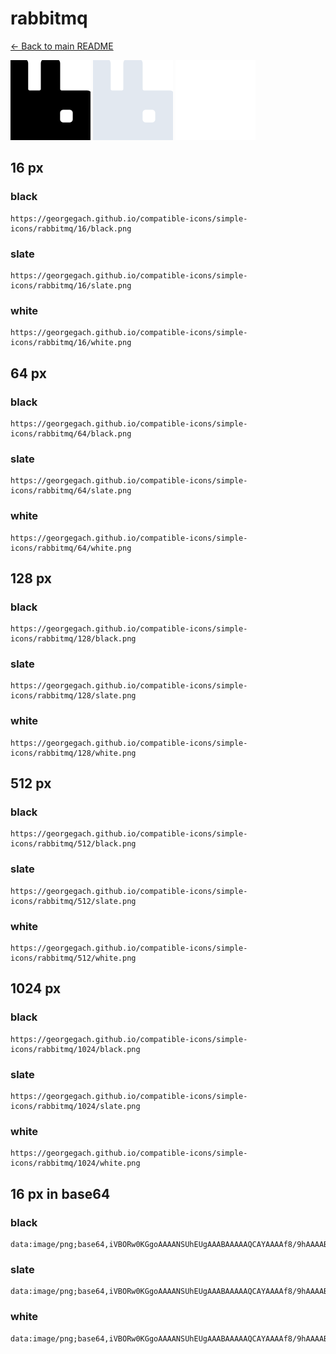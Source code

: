 # rabbitmq

[← Back to main README](../../README.md)


<img src="./128/black.png" width="128" alt="rabbitmq black icon" />
<img src="./128/slate.png" width="128" alt="rabbitmq slate icon" />
<img src="./128/white.png" width="128" alt="rabbitmq white icon" />

## 16 px

### black
```
https://georgegach.github.io/compatible-icons/simple-icons/rabbitmq/16/black.png
```

### slate
```
https://georgegach.github.io/compatible-icons/simple-icons/rabbitmq/16/slate.png
```

### white
```
https://georgegach.github.io/compatible-icons/simple-icons/rabbitmq/16/white.png
```

## 64 px

### black
```
https://georgegach.github.io/compatible-icons/simple-icons/rabbitmq/64/black.png
```

### slate
```
https://georgegach.github.io/compatible-icons/simple-icons/rabbitmq/64/slate.png
```

### white
```
https://georgegach.github.io/compatible-icons/simple-icons/rabbitmq/64/white.png
```

## 128 px

### black
```
https://georgegach.github.io/compatible-icons/simple-icons/rabbitmq/128/black.png
```

### slate
```
https://georgegach.github.io/compatible-icons/simple-icons/rabbitmq/128/slate.png
```

### white
```
https://georgegach.github.io/compatible-icons/simple-icons/rabbitmq/128/white.png
```

## 512 px

### black
```
https://georgegach.github.io/compatible-icons/simple-icons/rabbitmq/512/black.png
```

### slate
```
https://georgegach.github.io/compatible-icons/simple-icons/rabbitmq/512/slate.png
```

### white
```
https://georgegach.github.io/compatible-icons/simple-icons/rabbitmq/512/white.png
```

## 1024 px

### black
```
https://georgegach.github.io/compatible-icons/simple-icons/rabbitmq/1024/black.png
```

### slate
```
https://georgegach.github.io/compatible-icons/simple-icons/rabbitmq/1024/slate.png
```

### white
```
https://georgegach.github.io/compatible-icons/simple-icons/rabbitmq/1024/white.png
```

## 16 px in base64

### black
```
data:image/png;base64,iVBORw0KGgoAAAANSUhEUgAAABAAAAAQCAYAAAAf8/9hAAAABmJLR0QA/wD/AP+gvaeTAAAAnklEQVQ4jc3SMQrCQBAF0KdoCrUIFlaexOt5JAtvoqWdiI0giSBiYpGFrEogmkI/LPz5M/NhZhbOKHHFUo1t0EtsNKCPSeAJ5lEuaeBvBp3wfwbDiPca+BN6KKKCAy4hnmEc9BxH1UVi5K8Gn6LsvINBy7ob9rgjxTROFuof1/R2GIX6daQXbUe4q5YLp29GSLEKzYs48fsr9JF16M8eIdEpjenjnv0AAAAASUVORK5CYII=
```

### slate
```
data:image/png;base64,iVBORw0KGgoAAAANSUhEUgAAABAAAAAQCAYAAAAf8/9hAAAABmJLR0QA/wD/AP+gvaeTAAAA50lEQVQ4jc2RMU7DUBBE33wlbgLCUIBlRZYQDcoRuBsX4DrcggukhghwaGyhJEgg/6WwDd9ghJU0mWp2Z3e0/48Wy/LVjEPQO/ibLDm+Brh/LucSlwCgeZYczeiBM+OgphYhN20FieibW/R7tTH4SxiKPTOwyo+DUl/9gP+EHvLSt8MGuWBT13YKmjQOa8RLPdLBetRxg6TnABAT4LznANv5D0b/jwDiw7w9yanCiIGTVhp0gXl7HNvbLDuLLzDuQm2QgaQqTdNNUxShNuwJRrzIi1vkCsyuwig6MW6B3VNwEqttlyVWnwqKRej5LO06AAAAAElFTkSuQmCC
```

### white
```
data:image/png;base64,iVBORw0KGgoAAAANSUhEUgAAABAAAAAQCAYAAAAf8/9hAAAABmJLR0QA/wD/AP+gvaeTAAAAo0lEQVQ4jc2RPQrCQBSEvxc0jRbBwsrOziN4PY/kLTyAnkARG0GSgEgyFj5xjSyspNCvmt15M+wPki56cJW0wpG004stETJg7DoHZoGXR/RHQS/+r2AYaIvoN0xSGwwcgdrXU2Dk+xVwAtTJV92Cb1HvNxgkzt2AA9AABTB5Gqkn2AMLM5sDm9BILWjMrHZ9Do3UKxSS1h5ehsbvfyEDyh758g5MCkHbTtkkLAAAAABJRU5ErkJggg==
```

